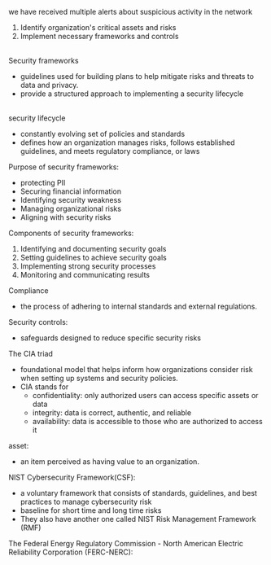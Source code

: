 we have received multiple alerts about suspicious activity in the network
1. Identify organization's critical assets and risks
2. Implement necessary frameworks and controls
<br><br>

Security frameworks
- guidelines used for building plans to help mitigate risks and threats to data and privacy.
- provide a structured approach to implementing a security lifecycle
<br><br>

security lifecycle 
- constantly evolving set of policies and standards
- defines how an organization manages risks, follows established guidelines, and meets regulatory compliance, or laws

Purpose of security frameworks:
- protecting PII
- Securing financial information
- Identifying security weakness
- Managing organizational risks
- Aligning with security risks

Components of security frameworks:
1. Identifying and documenting security goals
2. Setting guidelines to achieve security goals
3. Implementing strong security processes
4. Monitoring and communicating results

Compliance
- the process of adhering to internal standards and external regulations.

Security controls:
- safeguards designed to reduce specific security risks

The CIA triad
- foundational model that helps inform how organizations consider risk when setting up systems and security policies.
- CIA stands for
  - confidentiality: only authorized users can access specific assets or data
  - integrity: data is correct, authentic, and reliable
  - availability: data is accessible to those who are authorized to access it

asset: 
- an item perceived as having value to an organization.

NIST Cybersecurity Framework(CSF):
- a voluntary framework that consists of standards, guidelines, and best practices to manage cybersecurity risk
- baseline for short time and long time risks
- They also have another one called NIST Risk Management Framework (RMF)

The Federal Energy Regulatory Commission - North American Electric Reliability Corporation (FERC-NERC):
